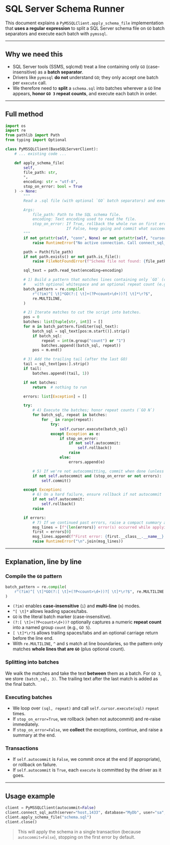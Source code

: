 # SQL Server Schema Runner 

This document explains a `PyMSSQLClient.apply_schema_file` implementation that **uses a regular expression** to split a SQL Server schema file on `GO` batch separators and execute each batch with `pymssql`.

---

## Why we need this

- SQL Server tools (SSMS, sqlcmd) treat a line containing only `GO` (case-insensitive) as a **batch separator**.
- Drivers like `pymssql` **do not** understand `GO`; they only accept one batch per `execute` call.
- We therefore need to **split** a `schema.sql` into batches wherever a `GO` line appears, **honor `GO 3` repeat counts**, and execute each batch in order.

---

## Full method

```python
import os
import re
from pathlib import Path
from typing import Optional

class PyMSSQLClient(BaseSQLServerClient):
    # ... existing code ...

    def apply_schema_file(
        self,
        file_path: str,
        *, 
        encoding: str = "utf-8",
        stop_on_error: bool = True
    ) -> None:
        """
        Read a .sql file (with optional `GO` batch separators) and execute it against the current DB.

        Args:
            file_path: Path to the SQL schema file.
            encoding: Text encoding used to read the file.
            stop_on_error: If True, rollback the whole run on first error and re-raise.
                           If False, keep going and commit what succeeded (errors are aggregated).
        """
        if not getattr(self, "conn", None) or not getattr(self, "cursor", None):
            raise RuntimeError("No active connection. Call connect_sql_auth() first.")

        path = Path(file_path)
        if not path.exists() or not path.is_file():
            raise FileNotFoundError(f"Schema file not found: {file_path}")

        sql_text = path.read_text(encoding=encoding)

        # 1) Build a pattern that matches lines containing only `GO` (case-insensitive),
        #    with optional whitespace and an optional repeat count (e.g., `GO 3`).
        batch_pattern = re.compile(
            r"(?im)^[ \t]*GO(?:[ \t]+(?P<count>\d+))?[ \t]*\r?$",
            re.MULTILINE,
        )

        # 2) Iterate matches to cut the script into batches.
        pos = 0
        batches: list[tuple[str, int]] = []
        for m in batch_pattern.finditer(sql_text):
            batch_sql = sql_text[pos:m.start()].strip()
            if batch_sql:
                repeat = int(m.group("count") or "1")
                batches.append((batch_sql, repeat))
            pos = m.end()

        # 3) Add the trailing tail (after the last GO)
        tail = sql_text[pos:].strip()
        if tail:
            batches.append((tail, 1))

        if not batches:
            return  # nothing to run

        errors: list[Exception] = []

        try:
            # 4) Execute the batches; honor repeat counts (`GO N`)
            for batch_sql, repeat in batches:
                for _ in range(repeat):
                    try:
                        self.cursor.execute(batch_sql)
                    except Exception as e:
                        if stop_on_error:
                            if not self.autocommit:
                                self.rollback()
                            raise
                        else:
                            errors.append(e)

            # 5) If we're not autocommitting, commit when done (unless we had errors)
            if not self.autocommit and (stop_on_error or not errors):
                self.commit()

        except Exception:
            # 6) On a hard failure, ensure rollback if not autocommit
            if not self.autocommit:
                self.rollback()
            raise

        if errors:
            # 7) If we continued past errors, raise a compact summary at the end
            msg_lines = [f"{len(errors)} error(s) occurred while applying {file_path}."]
            first = errors[0]
            msg_lines.append(f"First error: {first.__class__.__name__}: {first}")
            raise RuntimeError("\n".join(msg_lines))
```

---

## Explanation, line by line

### Compile the `GO` pattern

```python
batch_pattern = re.compile(
    r"(?im)^[ \t]*GO(?:[ \t]+(?P<count>\d+))?[ \t]*\r?$", re.MULTILINE
)
```
- `(?im)` enables **case-insensitive** (`i`) and **multi-line** (`m`) modes.
- `^[ \t]*` allows leading spaces/tabs.
- `GO` is the literal batch marker (case-insensitive).
- `(?:[ \t]+(?P<count>\d+))?` optionally captures a numeric **repeat count** into a named group `count` (e.g., `GO 5`).
- `[ \t]*\r?$` allows trailing spaces/tabs and an optional carriage return before the line end.
- With `re.MULTILINE`, `^` and `$` match at line boundaries, so the pattern only matches **whole lines that are `GO`** (plus optional count).

### Splitting into batches

We walk the matches and take the text **between** them as a batch. For `GO 3`, we store `(batch_sql, 3)`. The trailing text after the last match is added as the final batch.

### Executing batches

- We loop over `(sql, repeat)` and call `self.cursor.execute(sql)` `repeat` times.
- If `stop_on_error=True`, we rollback (when not autocommit) and re-raise immediately.
- If `stop_on_error=False`, we **collect** the exceptions, continue, and raise a summary at the end.

### Transactions

- If `self.autocommit` is `False`, we commit once at the end (if appropriate), or rollback on failure.
- If `self.autocommit` is `True`, each `execute` is committed by the driver as it goes.

---

## Usage example

```python
client = PyMSSQLClient(autocommit=False)
client.connect_sql_auth(server="host,1433", database="MyDb", user="sa", password="...")
client.apply_schema_file("schema.sql")
client.close()
```

> This will apply the schema in a single transaction (because `autocommit=False`), stopping on the first error by default.
